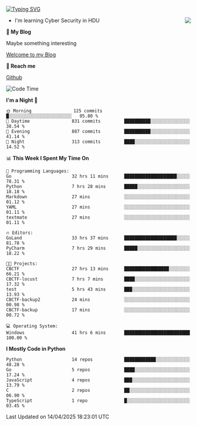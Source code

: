 [![Typing SVG](https://readme-typing-svg.herokuapp.com?font=Fira+Code&pause=1000&random=false&width=450&height=60&lines=Hello+%F0%9F%91%8B%F0%9F%8F%BB;I'm+JBNRZ)](https://git.io/typing-svg)

<a href="#">
  <img align="right" src="https://github-readme-stats.vercel.app/api?username=JBNRZ&show_icons=true&bg_color=15,f2f7fd,E0EAFC" />
</a>

- I'm learning Cyber Security in HDU

 **🌱 My Blog**

Maybe something interesting

[Welcome to my Blog](https://jbnrz.com.cn/)

 **💬 Reach me** 

[Github](https://github.com/JBNRZ)


<!--START_SECTION:waka-->
![Code Time](http://img.shields.io/badge/Code%20Time-1%2C146%20hrs%2032%20mins-blue)

**I'm a Night 🦉** 

```text
🌞 Morning                125 commits         █░░░░░░░░░░░░░░░░░░░░░░░░   05.80 % 
🌆 Daytime                831 commits         ██████████░░░░░░░░░░░░░░░   38.54 % 
🌃 Evening                887 commits         ██████████░░░░░░░░░░░░░░░   41.14 % 
🌙 Night                  313 commits         ████░░░░░░░░░░░░░░░░░░░░░   14.52 % 
```


📊 **This Week I Spent My Time On** 

```text
💬 Programming Languages: 
Go                       32 hrs 11 mins      ████████████████████░░░░░   78.31 % 
Python                   7 hrs 28 mins       █████░░░░░░░░░░░░░░░░░░░░   18.18 % 
Markdown                 27 mins             ░░░░░░░░░░░░░░░░░░░░░░░░░   01.12 % 
YAML                     27 mins             ░░░░░░░░░░░░░░░░░░░░░░░░░   01.11 % 
textmate                 27 mins             ░░░░░░░░░░░░░░░░░░░░░░░░░   01.11 % 

🔥 Editors: 
GoLand                   33 hrs 37 mins      ████████████████████░░░░░   81.78 % 
PyCharm                  7 hrs 29 mins       █████░░░░░░░░░░░░░░░░░░░░   18.22 % 

🐱‍💻 Projects: 
CBCTF                    27 hrs 13 mins      █████████████████░░░░░░░░   66.21 % 
CBCTF-locust             7 hrs 7 mins        ████░░░░░░░░░░░░░░░░░░░░░   17.32 % 
test                     5 hrs 43 mins       ███░░░░░░░░░░░░░░░░░░░░░░   13.93 % 
CBCTF-backup2            24 mins             ░░░░░░░░░░░░░░░░░░░░░░░░░   00.98 % 
CBCTF-backup             17 mins             ░░░░░░░░░░░░░░░░░░░░░░░░░   00.72 % 

💻 Operating System: 
Windows                  41 hrs 6 mins       █████████████████████████   100.00 % 
```

**I Mostly Code in Python** 

```text
Python                   14 repos            ████████████░░░░░░░░░░░░░   48.28 % 
Go                       5 repos             ████░░░░░░░░░░░░░░░░░░░░░   17.24 % 
JavaScript               4 repos             ███░░░░░░░░░░░░░░░░░░░░░░   13.79 % 
C                        2 repos             ██░░░░░░░░░░░░░░░░░░░░░░░   06.90 % 
TypeScript               1 repo              █░░░░░░░░░░░░░░░░░░░░░░░░   03.45 % 
```




 Last Updated on 14/04/2025 18:23:01 UTC
<!--END_SECTION:waka-->

